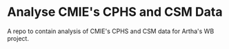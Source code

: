 # Analyse CMIE's CPHS and CSM Data

A repo to contain analysis of CMIE's CPHS and CSM data for Artha's WB project.
